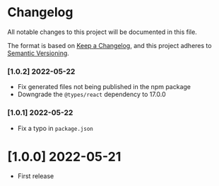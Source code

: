 # Changelog

All notable changes to this project will be documented in this file.

The format is based on [Keep a Changelog](https://keepachangelog.com/en/1.0.0/),
and this project adheres to [Semantic Versioning](https://semver.org/spec/v2.0.0.html).

### [1.0.2] 2022-05-22

-   Fix generated files not being published in the npm package
-   Downgrade the `@types/react` dependency to 17.0.0

### [1.0.1] 2022-05-22

-   Fix a typo in `package.json`

# [1.0.0] 2022-05-21

-   First release
